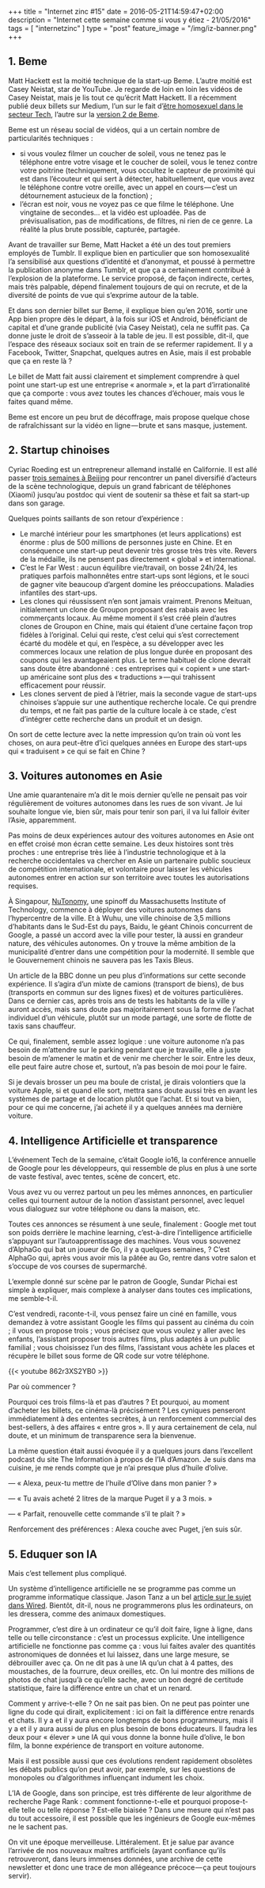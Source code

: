 +++
title = "Internet zinc #15"
date = 2016-05-21T14:59:47+02:00
description = "Internet cette semaine comme si vous y étiez - 21/05/2016"
tags = [ "internetzinc" ]
type = "post"
feature_image = "/img/iz-banner.png"
+++

## 1. Beme

Matt Hackett est la moitié technique de la start-up Beme. L’autre moitié est Casey Neistat, star de YouTube. Je regarde de loin en loin les vidéos de Casey Neistat, mais je lis tout ce qu’écrit Matt Hackett. Il a récemment publié deux billets sur Medium, l’un sur le fait d’[être homosexuel dans le secteur Tech](https://medium.com/@mhkt/passing-in-the-valley-e3cb7da7201d#.7fei1pq62), l’autre sur la [version 2 de Beme](https://medium.com/@mhkt/building-a-new-social-app-today-is-insane-b5fe7b81e76#.5zu9w74dn).

Beme est un réseau social de vidéos, qui a un certain nombre de particularités techniques :

- si vous voulez filmer un coucher de soleil, vous ne tenez pas le téléphone entre votre visage et le coucher de soleil, vous le tenez contre votre poitrine (techniquement, vous occultez le capteur de proximité qui est dans l’écouteur et qui sert à détecter, habituellement, que vous avez le téléphone contre votre oreille, avec un appel en cours — c’est un détournement astucieux de la fonction) ;
- l’écran est noir, vous ne voyez pas ce que filme le téléphone. Une vingtaine de secondes… et la vidéo est uploadée. Pas de prévisualisation, pas de modifications, de filtres, ni rien de ce genre.
La réalité la plus brute possible, capturée, partagée.

Avant de travailler sur Beme, Matt Hacket a été un des tout premiers employés de Tumblr. Il explique bien en particulier que son homosexualité l’a sensibilisé aux questions d’identité et d’anonymat, et poussé à permettre la publication anonyme dans Tumblr, et que ça a certainement contribué à l’explosion de la plateforme. Le service proposé, de façon indirecte, certes, mais très palpable, dépend finalement toujours de qui on recrute, et de la diversité de points de vue qui s’exprime autour de la table.

Et dans son dernier billet sur Beme, il explique bien qu’en 2016, sortir une App bien propre dès le départ, à la fois sur iOS et Android, bénéficiant de capital et d’une grande publicité (via Casey Neistat), cela ne suffit pas. Ça donne juste le droit de s’asseoir à la table de jeu. Il est possible, dit-il, que l’espace des réseaux sociaux soit en train de se refermer rapidement. Il y a Facebook, Twitter, Snapchat, quelques autres en Asie, mais il est probable que ça en reste là ?

Le billet de Matt fait aussi clairement et simplement comprendre à quel point une start-up est une entreprise « anormale », et la part d’irrationalité que ça comporte : vous avez toutes les chances d’échouer, mais vous le faites quand même.

Beme est encore un peu brut de décoffrage, mais propose quelque chose de rafraîchissant sur la vidéo en ligne — brute et sans masque, justement.

## 2. Startup chinoises

Cyriac Roeding est un entrepreneur allemand installé en Californie. Il est allé passer [trois semaines à Beijing](http://www.recode.net/2016/5/13/11592570/china-startup-tech-economy-silicon-valley) pour rencontrer un panel diversifié d’acteurs de la scène technologique, depuis un grand fabricant de téléphones (Xiaomi) jusqu’au postdoc qui vient de soutenir sa thèse et fait sa start-up dans son garage.

Quelques points saillants de son retour d’expérience :

- Le marché intérieur pour les smartphones (et leurs applications) est énorme : plus de 500 millions de personnes juste en Chine. Et en conséquence une start-up peut devenir très grosse très très vite. Revers de la médaille, ils ne pensent pas directement « global » et international.
- C’est le Far West : aucun équilibre vie/travail, on bosse 24h/24, les pratiques parfois malhonnêtes entre start-ups sont légions, et le souci de gagner vite beaucoup d’argent domine les préoccupations. Maladies infantiles des start-ups.
- Les clones qui réussissent n’en sont jamais vraiment. Prenons Meituan, initialement un clone de Groupon proposant des rabais avec les commerçants locaux. Au même moment il s’est créé plein d’autres clones de Groupon en Chine, mais qui étaient d’une certaine façon trop fidèles à l’original. Celui qui reste, c’est celui qui s’est correctement écarté du modèle et qui, en l’espèce, a su développer avec les commerces locaux une relation de plus longue durée en proposant des coupons qui les avantageaient plus. Le terme habituel de clone devrait sans doute être abandonné : ces entreprises qui « copient » une start-up américaine sont plus des « traductions » — qui trahissent efficacement pour réussir.
- Les clones servent de pied à l’étrier, mais la seconde vague de start-ups chinoises s’appuie sur une authentique recherche locale. Ce qui prendre du temps, et ne fait pas partie de la culture locale à ce stade, c’est d’intégrer cette recherche dans un produit et un design.

On sort de cette lecture avec la nette impression qu’on train où vont les choses, on aura peut-être d’ici quelques années en Europe des start-ups qui « traduisent » ce qui se fait en Chine ?

## 3. Voitures autonomes en Asie

Une amie quarantenaire m’a dit le mois dernier qu’elle ne pensait pas voir régulièrement de voitures autonomes dans les rues de son vivant. Je lui souhaite longue vie, bien sûr, mais pour tenir son pari, il va lui falloir éviter l’Asie, apparemment.

Pas moins de deux expériences autour des voitures autonomes en Asie ont en effet croisé mon écran cette semaine. Les deux histoires sont très proches : une entreprise très liée à l’industrie technologique et à la recherche occidentales va chercher en Asie un partenaire public soucieux de compétition internationale, et volontaire pour laisser les véhicules autonomes entrer en action sur son territoire avec toutes les autorisations requises.

À Singapour, [NuTonomy](http://www.recode.net/2016/5/17/11689064/nutonomy-self-driving-car-singapore-test), une spinoff du Massachusetts Institute of Technology, commence à déployer des voitures autonomes dans l’hypercentre de la ville. Et à Wuhu, une ville chinoise de 3,5 millions d’habitants dans le Sud-Est du pays, Baidu, le géant Chinois concurrent de Google, a passé un accord avec la ville pour tester, là aussi en grandeur nature, des véhicules autonomes. On y trouve la même ambition de la municipalité d’entrer dans une compétition pour la modernité. Il semble que le Gouvernement chinois ne sauvera pas les Taxis Bleus.

Un article de la BBC donne un peu plus d’informations sur cette seconde expérience. Il s’agira d’un mixte de camions (transport de biens), de bus (transports en commun sur des lignes fixes) et de voitures particulières. Dans ce dernier cas, après trois ans de tests les habitants de la ville y auront accès, mais sans doute pas majoritairement sous la forme de l’achat individuel d’un véhicule, plutôt sur un mode partagé, une sorte de flotte de taxis sans chauffeur.

Ce qui, finalement, semble assez logique : une voiture autonome n’a pas besoin de m’attendre sur le parking pendant que je travaille, elle a juste besoin de m’amener le matin et de venir me chercher le soir. Entre les deux, elle peut faire autre chose et, surtout, n’a pas besoin de moi pour le faire.

Si je devais brosser un peu ma boule de cristal, je dirais volontiers que la voiture Apple, si et quand elle sort, mettra sans doute aussi très en avant les systèmes de partage et de location plutôt que l’achat. Et si tout va bien, pour ce qui me concerne, j’ai acheté il y a quelques années ma dernière voiture.

## 4. Intelligence Artificielle et transparence

L’événement Tech de la semaine, c’était Google io16, la conférence annuelle de Google pour les développeurs, qui ressemble de plus en plus à une sorte de vaste festival, avec tentes, scène de concert, etc.

Vous avez vu ou verrez partout un peu les mêmes annonces, en particulier celles qui tournent autour de la notion d’assistant personnel, avec lequel vous dialoguez sur votre téléphone ou dans la maison, etc.

Toutes ces annonces se résument à une seule, finalement : Google met tout son poids derrière le machine learning, c’est-à-dire l’intelligence artificielle s’appuyant sur l’autoapprentissage des machines. Vous vous souvenez d’AlphaGo qui bat un joueur de Go, il y a quelques semaines, ? C’est AlphaGo qui, après vous avoir mis la pâtée au Go, rentre dans votre salon et s’occupe de vos courses de supermarché.

L’exemple donné sur scène par le patron de Google, Sundar Pichai est simple à expliquer, mais complexe à analyser dans toutes ces implications, me semble-t-il.

C’est vendredi, raconte-t-il, vous pensez faire un ciné en famille, vous demandez à votre assistant Google les films qui passent au cinéma du coin ; il vous en propose trois ; vous précisez que vous voulez y aller avec les enfants, l’assistant proposer trois autres films, plus adaptés à un public familial ; vous choisissez l’un des films, l’assistant vous achète les places et récupère le billet sous forme de QR code sur votre téléphone.

{{< youtube 862r3XS2YB0 >}} 

Par où commencer ?

Pourquoi ces trois films-là et pas d’autres ? Et pourquoi, au moment d’acheter les billets, ce cinéma-là précisément ? Les cyniques penseront immédiatement à des ententes secrètes, à un renforcement commercial des best-sellers, à des affaires « entre gros ». Il y aura certainement de cela, nul doute, et un minimum de transparence sera la bienvenue.

La même question était aussi évoquée il y a quelques jours dans l’excellent podcast du site The Information à propos de l’IA d’Amazon. Je suis dans ma cuisine, je me rends compte que je n’ai presque plus d’huile d’olive.

— « Alexa, peux-tu mettre de l’huile d’Olive dans mon panier ? »

— « Tu avais acheté 2 litres de la marque Puget il y a 3 mois. »

— « Parfait, renouvelle cette commande s’il te plait ? »

Renforcement des préférences : Alexa couche avec Puget, j’en suis sûr.

## 5. Eduquer son IA

Mais c’est tellement plus compliqué.

Un système d’intelligence artificielle ne se programme pas comme un programme informatique classique. Jason Tanz a un bel [article sur le sujet dans Wired](http://www.wired.com/2016/05/the-end-of-code/). Bientôt, dit-il, nous ne programmerons plus les ordinateurs, on les dressera, comme des animaux domestiques.

Programmer, c’est dire à un ordinateur ce qu’il doit faire, ligne à ligne, dans telle ou telle circonstance : c’est un processus explicite. Une intelligence artificielle ne fonctionne pas comme ça : vous lui faites avaler des quantités astronomiques de données et lui laissez, dans une large mesure, se débrouiller avec ça. On ne dit pas à une IA qu’un chat à 4 pattes, des moustaches, de la fourrure, deux oreilles, etc. On lui montre des millions de photos de chat jusqu’à ce qu’elle sache, avec un bon degré de certitude statistique, faire la différence entre un chat et un renard.

Comment y arrive-t-elle ? On ne sait pas bien. On ne peut pas pointer une ligne du code qui dirait, explicitement : ici on fait la différence entre renards et chats. Il y a et il y aura encore longtemps de bons programmeurs, mais il y a et il y aura aussi de plus en plus besoin de bons éducateurs. Il faudra les deux pour « élever » une IA qui vous donne la bonne huile d’olive, le bon film, la bonne expérience de transport en voiture autonome.

Mais il est possible aussi que ces évolutions rendent rapidement obsolètes les débats publics qu’on peut avoir, par exemple, sur les questions de monopoles ou d’algorithmes influençant indument les choix.

L’IA de Google, dans son principe, est très différente de leur algorithme de recherche Page Rank : comment fonctionne-t-elle et pourquoi propose-t-elle telle ou telle réponse ? Est-elle biaisée ? Dans une mesure qui n’est pas du tout accessoire, il est possible que les ingénieurs de Google eux-mêmes ne le sachent pas.

On vit une époque merveilleuse. Littéralement. Et je salue par avance l’arrivée de nos nouveaux maîtres artificiels (ayant confiance qu’ils retrouveront, dans leurs immenses données, une archive de cette newsletter et donc une trace de mon allégeance précoce — ça peut toujours servir).
